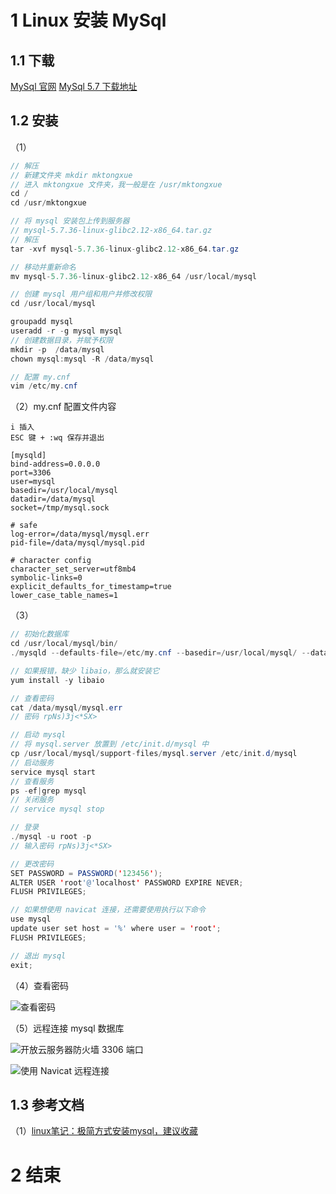 # 1 Linux 安装 MySql

## 1.1 下载

[MySql 官网](https://dev.mysql.com)
[MySql 5.7 下载地址](https://downloads.mysql.com/archives/community)

## 1.2 安装

（1）
```java
// 解压
// 新建文件夹 mkdir mktongxue
// 进入 mktongxue 文件夹，我一般是在 /usr/mktongxue
cd /
cd /usr/mktongxue

// 将 mysql 安装包上传到服务器
// mysql-5.7.36-linux-glibc2.12-x86_64.tar.gz
// 解压
tar -xvf mysql-5.7.36-linux-glibc2.12-x86_64.tar.gz

// 移动并重新命名
mv mysql-5.7.36-linux-glibc2.12-x86_64 /usr/local/mysql

// 创建 mysql 用户组和用户并修改权限
cd /usr/local/mysql

groupadd mysql
useradd -r -g mysql mysql
// 创建数据目录，并赋予权限
mkdir -p  /data/mysql
chown mysql:mysql -R /data/mysql

// 配置 my.cnf
vim /etc/my.cnf
```


（2）my.cnf 配置文件内容
```text
i 插入
ESC 键 + :wq 保存并退出
```

```text
[mysqld]
bind-address=0.0.0.0
port=3306
user=mysql
basedir=/usr/local/mysql
datadir=/data/mysql
socket=/tmp/mysql.sock

# safe
log-error=/data/mysql/mysql.err
pid-file=/data/mysql/mysql.pid

# character config
character_set_server=utf8mb4
symbolic-links=0
explicit_defaults_for_timestamp=true 
lower_case_table_names=1
```

（3）
```java
// 初始化数据库
cd /usr/local/mysql/bin/
./mysqld --defaults-file=/etc/my.cnf --basedir=/usr/local/mysql/ --datadir=/data/mysql/ --user=mysql --initialize

// 如果报错，缺少 libaio，那么就安装它
yum install -y libaio

// 查看密码
cat /data/mysql/mysql.err
// 密码 rpNs)3j<*SX>

// 启动 mysql
// 将 mysql.server 放置到 /etc/init.d/mysql 中
cp /usr/local/mysql/support-files/mysql.server /etc/init.d/mysql
// 启动服务
service mysql start
// 查看服务
ps -ef|grep mysql
// 关闭服务
// service mysql stop

// 登录
./mysql -u root -p
// 输入密码 rpNs)3j<*SX>

// 更改密码
SET PASSWORD = PASSWORD('123456');
ALTER USER 'root'@'localhost' PASSWORD EXPIRE NEVER;
FLUSH PRIVILEGES;

// 如果想使用 navicat 连接，还需要使用执行以下命令
use mysql      
update user set host = '%' where user = 'root';
FLUSH PRIVILEGES;

// 退出 mysql
exit;
```

（4）查看密码

![查看密码](http://image.mktongxue.com/202205/015.png)

（5）远程连接 mysql 数据库

![开放云服务器防火墙 3306 端口](http://image.mktongxue.com/202205/016.png)

![使用 Navicat 远程连接](http://image.mktongxue.com/202205/017.png)

## 1.3 参考文档

（1）[linux笔记：极简方式安装mysql，建议收藏](https://juejin.cn/post/6999798922759634951)


# 2 结束
